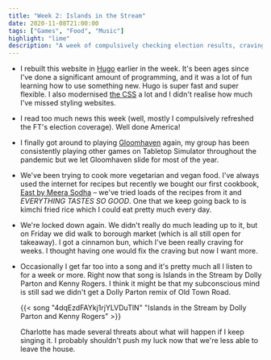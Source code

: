 ```yaml
---
title: "Week 2: Islands in the Stream"
date: 2020-11-08T21:00:00
tags: ["Games", "Food", "Music"]
highlight: "lime"
description: "A week of compulsively checking election results, craving cinnamon buns, and having one song on repeat."
---
```


  * I rebuilt this website in [Hugo](https://gohugo.io/) earlier in the week. It's been ages since I've done a significant amount of programming, and it was a lot of fun learning how to use something new. Hugo is super fast and super flexible. I also modernised [the CSS](https://github.com/rowanmanning/rowanmanning.com/tree/main/themes/rowanmanning/assets/sass) a lot and I didn't realise how much I've missed styling websites.

  * I read too much news this week (well, mostly I compulsively refreshed the FT's election coverage). Well done America!

  * I finally got around to playing [Gloomhaven](https://boardgamegeek.com/boardgame/174430/gloomhaven) again, my group has been consistently playing other games on Tabletop Simulator throughout the pandemic but we let Gloomhaven slide for most of the year.

  * We've been trying to cook more vegetarian and vegan food. I've always used the internet for recipes but recently we bought our first cookbook, [East by Meera Sodha](https://www.amazon.co.uk/dp/0241387566/) – we've tried loads of the recipes from it and _EVERYTHING TASTES SO GOOD_. One that we keep going back to is kimchi fried rice which I could eat pretty much every day.

  * We're locked down again. We didn't really do much leading up to it, but on Friday we did walk to borough market (which is all still open for takeaway). I got a cinnamon bun, which I've been really craving for weeks. I thought having one would fix the craving but now I want more.

  * Occasionally I get far too into a song and it's pretty much all I listen to for a week or more. Right now that song is Islands in the Stream by Dolly Parton and Kenny Rogers. I think it might be that my subconscious mind is still sad we didn't get a Dolly Parton remix of Old Town Road.

    {{< song "4dqEzdFAYkj1rjYLVDuTlN" "Islands in the Stream by Dolly Parton and Kenny Rogers" >}}

    Charlotte has made several threats about what will happen if I keep singing it. I probably shouldn't push my luck now that we're less able to leave the house.

